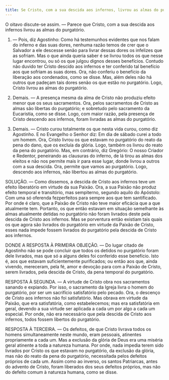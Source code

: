 ```yaml
---
title: Se Cristo, com a sua descida aos infernos, livrou as almas do purgatório
---
```


O oitavo discute-se assim. — Parece que Cristo, com a sua descida aos infernos livrou as almas do purgatório.  

1. — Pois, diz Agostinho: Como há testemunhos evidentes que nos falam do inferno e das suas dores, nenhuma razão temos de crer que o Salvador a ele descesse senão para livrar dessas dores os infelizes que as sofriam. Mas o que ainda queria saber é se livrou todos os que nesse lugar encontrou, ou só os que julgou dignos desses benefícios. Contudo não duvido ter Cristo descido aos infernos e ter conferido tal benefício aos que sofriam as suas dores. Ora, não conferiu o benefício da liberação aos condenados, como se disse. Mas, além deles não há outros que padeçam tais dores senão os que estão no purgatório. Logo, Cristo livrou as almas do purgatório.  

2. Demais. — A presença mesma da alma de Cristo não produziu efeito menor que os seus sacramentos. Ora, pelos sacramentos de Cristo as almas são libertas do purgatório; e sobretudo pelo sacramento da Eucaristia, como se disse. Logo, com maior razão, pela presença de Cristo descendo aos infernos, foram livradas as almas do purgatório.  

3. Demais. — Cristo curou totalmente os que nesta vida curou, como diz Agostinho. E no Evangelho o Senhor diz: Em dia de sábado curei a todo um homem. Ora, Cristo livrou os que estavam no purgatório do reato da pena do dano, que os excluía da glória. Logo, também os livrou do reato da pena do purgatório.  Mas, em contrário, diz Gregório: O nosso Criador e Redentor, peneirando as clausuras do inferno, de lá tirou as almas dos eleitos e não nos permite mais ir para esse lugar, donde livrou a outros com a sua descida. Ora, permite que vamos ao purgatório. Logo, descendo aos infernos, não libertou as almas do purgatório.  

SOLUÇÃO. — Como dissemos, a descida de Cristo aos infernos teve um efeito liberatório em virtude da sua Paixão. Ora, a sua Paixão não produz efeito temporal e transitório, mas sempiterno, segundo aquilo do Apóstolo: Com uma só oferenda fezperfeitos para sempre aos que tem santificado. Por onde é claro, que a Paixão de Cristo não teve maior eficácia que a que atualmente tem. Portanto, os que então estavam em situação semelhante às almas atualmente detidas no purgatório não foram livrados deste pela descida de Cristo aos infernos. Mas se porventura então existiam tais quais os que agora são livrados do purgatório em virtude da Paixão de Cristo, esses nada impede fossem livrados do purgatório pela descida de Cristo aos infernos.  

DONDE A RESPOSTA À PRIMEIRA OBJEÇÃO. — Do lugar citado de Agostinho não se pode concluir que todos os detidos no purgatório foram dele livrados, mas que só a alguns deles foi conferido esse benefício. Isto é, aos que estavam suficientemente purificados; ou então aos que, ainda vivendo, mereceram, pela fé, amor e devoção para com a Paixão de Cristo, serem livrados, pela descida de Cristo, da pena temporal do purgatório.  

RESPOSTA À SEGUNDA. — A virtude de Cristo obra nos sacramentos sanando e expiando. Por isso, o sacramento da Igreja livra o homem do purgatório, por ser um sacrifício satisfatório pelo pecado. Ora, o descenço de Cristo aos infernos não foi satisfatório. Mas obrava em virtude da Paixão, que era satisfatória, como estabelecemos; mas era satisfatória em geral, devendo a sua virtude ser aplicada a cada um por algo a cada um especial. Por onde, não era necessário que pela descida de Cristo aos infernos, todos fossem libertos do purgatório.  

RESPOSTA À TERCEIRA. — Os defeitos, de que Cristo livrava todos os homens simultaneamente neste mundo, eram pessoais, atinentes propriamente a cada um. Mas a exclusão da glória de Deus era uma miséria geral atinente a toda a natureza humana. Por onde, nada impedia terem sido livrados por Cristo os que estavam no purgatório, da exclusão da glória, mas não do reato da pena do purgatório, necessitada pelos defeitos próprios de cada um. Assim como ao inverso, os santos Patriarcas, antes do advento de Cristo, foram liberados dos seus defeitos próprios, mas não do defeito comum à natureza humana, como se disse.